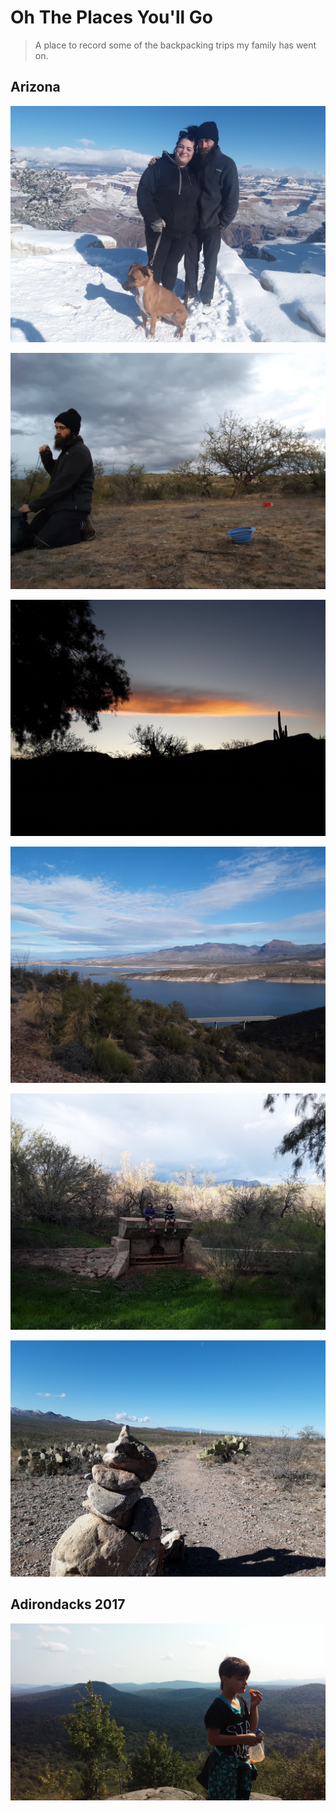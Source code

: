 # Oh The Places You'll Go

> A place to record some of the backpacking trips my family has went on.

## Arizona
![](20190101_114057.jpg)

![](20181227_173105.jpg)

![](20181227_072055.jpg)

![](20181225_101329.jpg)

![](20181226_154109.jpg)

![](20181228_104113.jpg)

## Adirondacks 2017

![](0904171525a.jpg)

